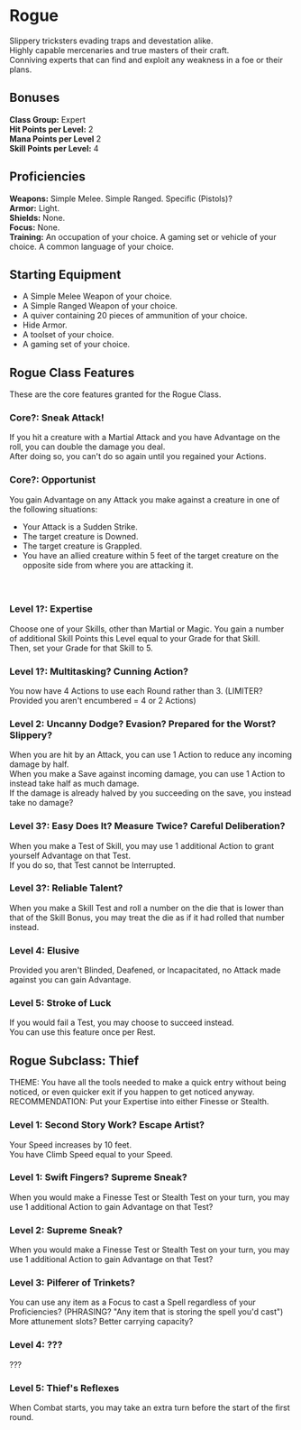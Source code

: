 # Rogue
Slippery tricksters evading traps and devestation alike. <br>
Highly capable mercenaries and true masters of their craft. <br>
Conniving experts that can find and exploit any weakness in a foe or their plans. <br>

## Bonuses
**Class Group:** Expert <br>
**Hit Points per Level:** 2 <br>
**Mana Points per Level** 2 <br>
**Skill Points per Level:** 4 <br>

## Proficiencies
**Weapons:** Simple Melee. Simple Ranged. Specific (Pistols)? <br>
**Armor:** Light. <br>
**Shields:** None. <br>
**Focus:** None. <br>
**Training:** An occupation of your choice. A gaming set or vehicle of your choice. A common language of your choice. <br>

## Starting Equipment
+ A Simple Melee Weapon of your choice.
+ A Simple Ranged Weapon of your choice.
+ A quiver containing 20 pieces of ammunition of your choice.
+ Hide Armor.
+ A toolset of your choice.
+ A gaming set of your choice.

## Rogue Class Features
These are the core features granted for the Rogue Class.

### Core?: Sneak Attack!
If you hit a creature with a Martial Attack and you have Advantage on the roll, you can double the damage you deal. <br>
After doing so, you can't do so again until you regained your Actions.

### Core?: Opportunist
You gain Advantage on any Attack you make against a creature in one of the following situations:
 + Your Attack is a Sudden Strike.
 + The target creature is Downed.
 + The target creature is Grappled.
 + You have an allied creature within 5 feet of the target creature on the opposite side from where you are attacking it.
#### <br>

### Level 1?: Expertise
Choose one of your Skills, other than Martial or Magic. You gain a number of additional Skill Points this Level equal to your Grade for that Skill. <br>
Then, set your Grade for that Skill to 5.

### Level 1?: Multitasking? Cunning Action?
You now have 4 Actions to use each Round rather than 3. (LIMITER? Provided you aren't encumbered = 4 or 2 Actions)

### Level 2: Uncanny Dodge? Evasion? Prepared for the Worst? Slippery?
When you are hit by an Attack, you can use 1 Action to reduce any incoming damage by half. <br>
When you make a Save against incoming damage, you can use 1 Action to instead take half as much damage. <br>
If the damage is already halved by you succeeding on the save, you instead take no damage?

### Level 3?: Easy Does It? Measure Twice? Careful Deliberation?
When you make a Test of Skill, you may use 1 additional Action to grant yourself Advantage on that Test. <br>
If you do so, that Test cannot be Interrupted.

### Level 3?: Reliable Talent?
When you make a Skill Test and roll a number on the die that is lower than that of the Skill Bonus, you may treat the die as if it had rolled that number instead.

### Level 4: Elusive
Provided you aren't Blinded, Deafened, or Incapacitated, no Attack made against you can gain Advantage.

### Level 5: Stroke of Luck
If you would fail a Test, you may choose to succeed instead. <br>
You can use this feature once per Rest.

## Rogue Subclass: Thief
THEME: You have all the tools needed to make a quick entry without being noticed, or even quicker exit if you happen to get noticed anyway. <br>
RECOMMENDATION: Put your Expertise into either Finesse or Stealth.

### Level 1: Second Story Work? Escape Artist?
Your Speed increases by 10 feet. <br>
You have Climb Speed equal to your Speed.

### Level 1: Swift Fingers? Supreme Sneak?
When you would make a Finesse Test or Stealth Test on your turn, you may use 1 additional Action to gain Advantage on that Test?

### Level 2: Supreme Sneak?
When you would make a Finesse Test or Stealth Test on your turn, you may use 1 additional Action to gain Advantage on that Test?

### Level 3: Pilferer of Trinkets?
You can use any item as a Focus to cast a Spell regardless of your Proficiencies? (PHRASING? "Any item that is storing the spell you'd cast") <br>
More attunement slots? Better carrying capacity?

### Level 4: ???
???

### Level 5: Thief's Reflexes
When Combat starts, you may take an extra turn before the start of the first round.
